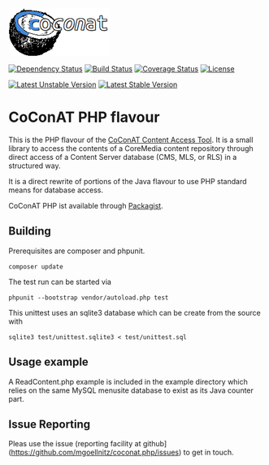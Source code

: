 ![CoConAT](https://raw.githubusercontent.com/mgoellnitz/coconat/master/coconat-small.png)

[![Dependency Status](https://www.versioneye.com/user/projects/554fbbfff7db0d2f07000242/badge.svg?style=flat)](https://www.versioneye.com/user/projects/554fbbfff7db0d2f07000242)
[![Build Status](https://travis-ci.org/mgoellnitz/coconat.php.svg?branch=master)](https://travis-ci.org/mgoellnitz/coconat.php)
[![Coverage Status](https://coveralls.io/repos/github/mgoellnitz/coconat.php/badge.svg?branch=master)](https://coveralls.io/github/mgoellnitz/coconat.php?branch=master)
[![License](https://poser.pugx.org/coconat/coconat.php/license)](https://packagist.org/packages/coconat/coconat.php)

[![Latest Unstable Version](https://poser.pugx.org/coconat/coconat.php/v/unstable)](https://packagist.org/packages/coconat/coconat.php)
[![Latest Stable Version](https://poser.pugx.org/coconat/coconat.php/version)](https://packagist.org/packages/coconat/coconat.php)

# CoConAT PHP flavour

This is the PHP flavour of the [CoConAT Content Access Tool](http://mgoellnitz.github.io/coconat/).
It is a small library to access the contents of a CoreMedia content repository through
direct access of a Content Server database (CMS, MLS, or RLS) in a structured way.

It is a direct rewrite of portions of the Java flavour to use PHP standard means
for database access.

CoConAT PHP ist available through [Packagist](https://packagist.org/packages/coconat/coconat-php).

## Building

Prerequisites are composer and phpunit.

```
composer update
```

The test run can be started via

```
phpunit --bootstrap vendor/autoload.php test
```

This unittest uses an sqlite3 database which can be create from the source with

```
sqlite3 test/unittest.sqlite3 < test/unittest.sql
```

## Usage example

A ReadContent.php example is included in the example directory which relies on
the same MySQL menusite database to exist as its Java counter part.

## Issue Reporting

Pleas use the issue (reporting facility at github](https://github.com/mgoellnitz/coconat.php/issues) 
to get in touch.
